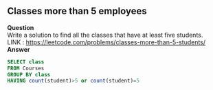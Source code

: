 ## Classes more than 5 employees 
**Question** <br>
Write a solution to find all the classes that have at least five students.<br>
LINK : https://leetcode.com/problems/classes-more-than-5-students/
**Answer**
```sql
SELECT class
FROM Courses
GROUP BY class
HAVING count(student)>5 or count(student)=5
```

